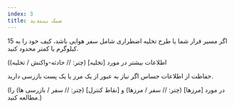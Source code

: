 ```yaml
---
index: 3
title: سبک ببندید
---
```

اگر مسیر فرار شما یا طرح تخلیه اضطراری شامل سفر هوایی باشد، کیف خود را به 15 کیلوگرم یا کمتر محدود کنید.

(اطلاعات بیشتر در مورد [تخلیه] (چتر: // حادثه-واکنش / تخلیه)

حفاظت از اطلاعات حساس اگر نیاز به عبور از یک مرز یا یک پست بازرسی دارید.

(در مورد [مرزها] (چتر: // سفر / مرزها) و [نقاط کنترل] (چتر: // سفر / بازرسی ها) را مطالعه کنید.)